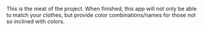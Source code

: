 This is the meat of the project. When finished, this app will not only be able to match your clothes, but provide color combinations/names for those not so inclined with colors.
